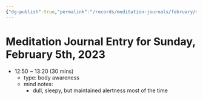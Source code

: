 ```yaml
---
{"dg-publish":true,"permalink":"/records/meditation-journals/february/meditation-journal-for-2023-02-05/","tags":["type/meditation-journal-entry info/phil-384/meditation-journal-entry"]}
---
```



# Meditation Journal Entry for Sunday, February 5th, 2023

- 12:50 ~ 13:20 (30 mins)
	- type: body awareness
	- mind notes:
		- dull, sleepy, but maintained alertness most of the time